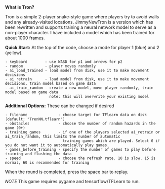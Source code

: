 **What is Tron?**

Tron is a simple 2-player snake-style game where players try to avoid walls and any already-visited locations. JimmyNewTron is a version which has been rewritten and supports training a neural network model to serve as a non-player character. I have included a model which has been trained for about 1000 frames.

**Quick Start:** At the top of the code, choose a mode for player 1 (blue) and 2 (yellow).

    - keyboard        - use WASD for p1 and arrows for p2
    - random          - player moves randomly
    - ai_load_trained - load model from disk, use it to make movement decisions
    - ai_retrain      - load model from disk, use it to make movement decisions, train model based on game data
    - ai_train_random - create a new model, move player randomly, train model based on game data
                        note: this will overwrite your existing model
    
**Additional Options:** These can be changed if desired
    
    - filename              - choose target for TFlearn data on disk (default: "TronNN.tflearn")
    - obstacles             - choose the number of random hazards in the game (0+)   
    - training_games        - if one of the players selected ai_retrain or ai_train_random, this limits the number of automatic
                              training games which are played. Select 0 if you do not want it to automatically play games.
    - games_before_training - specify the number of games to play before training and flushing the data
    - speed                 - choose the refresh rate. 10 is slow, 15 is normal, 60 is recommended for training

When the round is completed, press the space bar to replay.

*NOTE* This game requires pygame and tensorflow/TFLearn to run.
